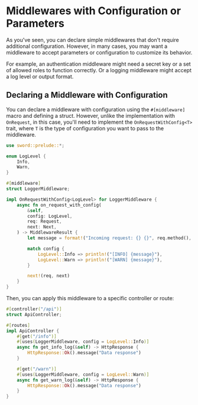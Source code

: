 # Middlewares with Configuration or Parameters

As you've seen, you can declare simple middlewares that don't require additional configuration. However, in many cases, you may want a middleware to accept parameters or configuration to customize its behavior.

For example, an authentication middleware might need a secret key or a set of allowed roles to function correctly. Or a logging middleware might accept a log level or output format.

## Declaring a Middleware with Configuration

You can declare a middleware with configuration using the `#[middleware]` macro and defining a struct. However, unlike the implementation with `OnRequest`, in this case, you'll need to implement the `OnRequestWithConfig<T>` trait, where `T` is the type of configuration you want to pass to the middleware.

```rust
use sword::prelude::*;

enum LogLevel {
    Info,
    Warn,
}

#[middleware]
struct LoggerMiddleware;

impl OnRequestWithConfig<LogLevel> for LoggerMiddleware {
    async fn on_request_with_config(
        &self,
        config: LogLevel,
        req: Request,
        next: Next,
    ) -> MiddlewareResult {
        let message = format!("Incoming request: {} {}", req.method(), req.uri());

        match config {
            LogLevel::Info => println!("[INFO] {message}"),
            LogLevel::Warn => println!("[WARN] {message}"),
        }

        next!(req, next)
    }
}
```

Then, you can apply this middleware to a specific controller or route:

```rust
#[controller("/api")]
struct ApiController;

#[routes]
impl ApiController {
    #[get("/info")]
    #[uses(LoggerMiddleware, config = LogLevel::Info)]
    async fn get_info_log(&self) -> HttpResponse {
        HttpResponse::Ok().message("Data response")
    }

    #[get("/warn")]
    #[uses(LoggerMiddleware, config = LogLevel::Warn)]
    async fn get_warn_log(&self) -> HttpResponse {
        HttpResponse::Ok().message("Data response")
    }
}
```
